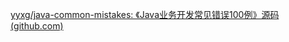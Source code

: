 [yyxg/java-common-mistakes: 《Java业务开发常见错误100例》源码 (github.com)](https://github.com/yyxg/java-common-mistakes)

